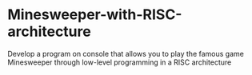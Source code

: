 # Minesweeper-with-RISC-architecture
Develop a program on console that allows you to play the famous game Minesweeper  through low-level programming in a RISC architecture
